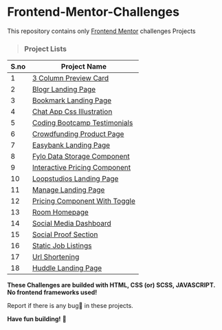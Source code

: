 # Frontend-Mentor-Challenges

This repository contains only [Frontend Mentor](https://www.frontendmentor.io/challenges) challenges Projects

> ### Project Lists

| S.no | Project Name                                                                                                                                      |
| ---- | ------------------------------------------------------------------------------------------------------------------------------------------------- |
| 1    | [3 Column Preview Card](./3%20Column%20Preview%20Card)                                                                                            |
| 2    | [Blogr Landing Page](https://github.com/Dinesh1042/Frontend-Mentor-Challenges/tree/main/Blogr%20Landing%20Page)                                   |
| 3    | [Bookmark Landing Page](https://github.com/Dinesh1042/Frontend-Mentor-Challenges/tree/main/Bookmark%20Landing%20Page)                             |
| 4    | [Chat App Css Illustration](https://github.com/Dinesh1042/Frontend-Mentor-Challenges/tree/main/Chat%20App%20Css%20Illustration)                   |
| 5    | [Coding Bootcamp Testimonials](https://github.com/Dinesh1042/Frontend-Mentor-Challenges/tree/main/Coding%20Bootcamp%20Testimonials%20Slider)      |
| 6    | [Crowdfunding Product Page](https://github.com/Dinesh1042/Frontend-Mentor-Challenges/tree/main/Crowdfunding%20Product%20Page)                     |
| 7    | [Easybank Landing Page](https://github.com/Dinesh1042/Frontend-Mentor-Challenges/tree/main/Easybank%20Landing%20Page)                             |
| 8    | [Fylo Data Storage Component](https://github.com/Dinesh1042/Frontend-Mentor-Challenges/tree/main/Fylo%20Data%20Storage%20Component)               |
| 9    | [Interactive Pricing Component](https://github.com/Dinesh1042/Frontend-Mentor-Challenges/tree/main/Interactive%20Pricing%20Component)             |
| 10   | [Loopstudios Landing Page](https://github.com/Dinesh1042/Frontend-Mentor-Challenges/tree/main/Loopstudios%20Landing%20Page)                       |
| 11   | [Manage Landing Page](https://github.com/Dinesh1042/Frontend-Mentor-Challenges/tree/main/Manage%20Landing%20Page)                                 |
| 12   | [Pricing Component With Toggle](https://github.com/Dinesh1042/Frontend-Mentor-Challenges/tree/main/Pricing%20Component%20With%20Toggle)           |
| 13   | [Room Homepage](https://github.com/Dinesh1042/Frontend-Mentor-Challenges/tree/main/Room%20Homepage)                                               |
| 14   | [Social Media Dashboard](https://github.com/Dinesh1042/Frontend-Mentor-Challenges/tree/main/Social%20Media%20Dashboard%20With%20Theme%20Switcher) |
| 15   | [Social Proof Section](https://github.com/Dinesh1042/Frontend-Mentor-Challenges/tree/main/Social%20Proof%20Section)                               |
| 16   | [Static Job Listings](https://github.com/Dinesh1042/Frontend-Mentor-Challenges/tree/main/Static%20Job%20Listings)                                 |
| 17   | [Url Shortening](https://github.com/Dinesh1042/Frontend-Mentor-Challenges/blob/main/Url%20Shortening/README.md)                                   |
| 18   | [Huddle Landing Page](https://github.com/Dinesh1042/Frontend-Mentor-Challenges/tree/main/Huddle%20Landing%20Page)                                 |

**These Challenges are builded with HTML, CSS (or) SCSS, JAVASCRIPT. No frontend frameworks used!**

Report if there is any bug🐛 in these projects.

**Have fun building!** 🚀
